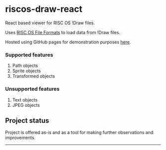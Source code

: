 # riscos-draw-react

React based viewer for RISC OS !Draw files.

Uses [RISC OS File Formats][riscos-file-formats-js] to load data from !Draw files.

Hosted using GitHub pages for demonstration purposes [here][host].

### Supported features

1. Path objects
2. Sprite objects
3. Transformed objects

### Unsupported features

1. Text objects
2. JPEG objects

## Project status

Project is offered as-is and as a tool for making further observations and improvements.

---
[riscos-file-formats-js]: https://github.com/RichardBrown384/riscos-file-formats-js
[host]: http://richardbrown384.github.io/riscos-draw-react
